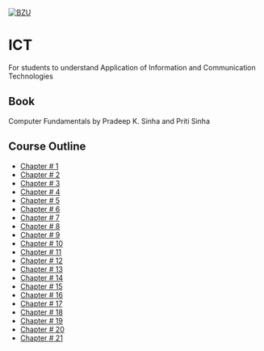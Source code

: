[![BZU](https://bzu.edu.pk/images/logo1.png)](https://www.bzu.edu.pk)

# ICT
 For students to understand Application of Information and Communication Technologies

## Book
Computer Fundamentals by Pradeep K. Sinha and Priti Sinha

## Course Outline
- [Chapter # 1](Chapter%2001-Introduction.pdf)
- [Chapter # 2](Chapter%2002-BCO.pdf)
- [Chapter # 3](Chapter%2003-Number%20System.pdf)
- [Chapter # 4](Chapter%2004-Computer%20Codes.pdf)
- [Chapter # 5](Chapter%2005-Computer%20Arithmetic.pdf)
- [Chapter # 6](Chapter%2006-Boolean%20Algebra.pdf)
- [Chapter # 7](Chapter%2007-PAM.pdf)
- [Chapter # 8](Chapter%2008-Secondary%20Storage.pdf)
- [Chapter # 9](Chapter%2009-IO%20Devices.pdf)
- [Chapter # 10](Chapter%2010-CS.pdf)
- [Chapter # 11](Chapter%2011-PCP.pdf)
- [Chapter # 12](Chapter%2012-CL.pdf)
- [Chapter # 13](Chapter%2013-SIO.pdf)
- [Chapter # 14](Chapter%2014-OS.pdf)
- [Chapter # 15](Chapter%2015-ASP.pdf)
- [Chapter # 16](Chapter%2016-BDP.pdf)
- [Chapter # 17](Chapter%2017-DCCN.pdf)
- [Chapter # 18](Chapter%2018-Internet.pdf)
- [Chapter # 19](Chapter%2019-Multimedia.pdf)
- [Chapter # 20](Chapter%2020-CoC_ppt.pdf)
- [Chapter # 21](Chapter%2021-C%20Language1.pdf)